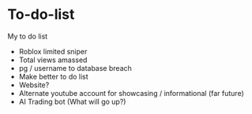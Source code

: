 # To-do-list
My to do list

+ Roblox limited sniper
+ Total views amassed
+ pg / username to database breach
+ Make better to do list
+ Website?
+ Alternate youtube account for showcasing / informational (far future)
+ AI Trading bot (What will go up?)

